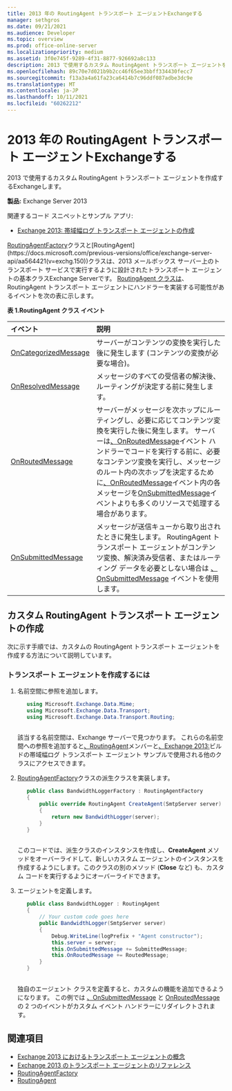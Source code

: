 ```yaml
---
title: 2013 年の RoutingAgent トランスポート エージェントExchangeする
manager: sethgros
ms.date: 09/21/2021
ms.audience: Developer
ms.topic: overview
ms.prod: office-online-server
ms.localizationpriority: medium
ms.assetid: 3f0e745f-9289-4f31-8877-926692a8c133
description: 2013 で使用するカスタム RoutingAgent トランスポート エージェントを作成するExchangeします。
ms.openlocfilehash: 89c70e7d021b9b2cc46f65ee3bbff334430fecc7
ms.sourcegitcommit: f13a3a4a61fa23ca6414b7c96ddf087adbe3dc9e
ms.translationtype: MT
ms.contentlocale: ja-JP
ms.lasthandoff: 10/11/2021
ms.locfileid: "60262212"
---
```

# <a name="create-a-routingagent-transport-agent-for-exchange-2013"></a>2013 年の RoutingAgent トランスポート エージェントExchangeする

2013 で使用するカスタム RoutingAgent トランスポート エージェントを作成するExchangeします。
  
**製品:** Exchange Server 2013
  
関連するコード スニペットとサンプル アプリ:

- [Exchange 2013: 帯域幅ログ トランスポート エージェントの作成](/exchange/client-developer/transport-agents/transport-agent-code-samples-for-exchange-2013.md)
  
[RoutingAgentFactory](https://docs.microsoft.com/previous-versions/office/exchange-server-api/aa564164(v=exchg.150))クラスと[RoutingAgent](https://docs.microsoft.com/previous-versions/office/exchange-server-api/aa564421(v=exchg.150))クラスは、2013 メールボックス サーバー上のトランスポート サービスで実行するように設計されたトランスポート エージェントの基本クラスExchange Serverです。 [RoutingAgent クラスは](https://docs.microsoft.com/previous-versions/office/exchange-server-api/aa564421(v=exchg.150))、RoutingAgent トランスポート エージェントにハンドラーを実装する可能性があるイベントを次の表に示します。 
  
**表 1.RoutingAgent クラス イベント**

|**イベント**|**説明**|
|:-----|:-----|
|[OnCategorizedMessage](https://msdn.microsoft.com/library/Microsoft.Exchange.Data.Transport.Routing.RoutingAgent.OnCategorizedMessage.aspx) <br/> |サーバーがコンテンツの変換を実行した後に発生します (コンテンツの変換が必要な場合)。  <br/> |
|[OnResolvedMessage](https://msdn.microsoft.com/library/Microsoft.Exchange.Data.Transport.Routing.RoutingAgent.OnResolvedMessage.aspx) <br/> |メッセージのすべての受信者の解決後、ルーティングが決定する前に発生します。  <br/> |
|[OnRoutedMessage](https://msdn.microsoft.com/library/Microsoft.Exchange.Data.Transport.Routing.RoutingAgent.OnRoutedMessage.aspx) <br/> |サーバーがメッセージを次ホップにルーティングし、必要に応じてコンテンツ変換を実行した後に発生します。 サーバーは[、OnRoutedMessage](https://msdn.microsoft.com/library/Microsoft.Exchange.Data.Transport.Routing.RoutingAgent.OnRoutedMessage.aspx)イベント ハンドラーでコードを実行する前に、必要なコンテンツ変換を実行し、メッセージのルート内の次ホップを決定するために[、OnRoutedMessage](https://msdn.microsoft.com/library/Microsoft.Exchange.Data.Transport.Routing.RoutingAgent.OnRoutedMessage.aspx)イベント内の各メッセージを[OnSubmittedMessage](https://msdn.microsoft.com/library/Microsoft.Exchange.Data.Transport.Routing.RoutingAgent.OnSubmittedMessage.aspx)イベントよりも多くのリソースで処理する場合があります。  <br/> |
|[OnSubmittedMessage](https://msdn.microsoft.com/library/Microsoft.Exchange.Data.Transport.Routing.RoutingAgent.OnSubmittedMessage.aspx) <br/> |メッセージが送信キューから取り出されたときに発生します。 RoutingAgent トランスポート エージェントがコンテンツ変換、解決済み受信者、またはルーティング データを必要としない場合は [、OnSubmittedMessage](https://msdn.microsoft.com/library/Microsoft.Exchange.Data.Transport.Routing.RoutingAgent.OnSubmittedMessage.aspx) イベントを使用します。  <br/> |
   
## <a name="creating-a-custom-routingagent-transport-agent"></a>カスタム RoutingAgent トランスポート エージェントの作成

次に示す手順では、カスタムの RoutingAgent トランスポート エージェントを作成する方法について説明しています。 
  
### <a name="to-create-the-transport-agent"></a>トランスポート エージェントを作成するには

1. 名前空間に参照を追加します。
    
   ```cs
      using Microsoft.Exchange.Data.Mime;
      using Microsoft.Exchange.Data.Transport;
      using Microsoft.Exchange.Data.Transport.Routing;
  
   ```

   該当する名前空間は、Exchange サーバーで見つかります。 これらの名前空間への参照を追加すると[、RoutingAgent](https://msdn.microsoft.com/library/Microsoft.Exchange.Data.Transport.Routing.RoutingAgent.aspx)メンバーと[、Exchange 2013:](https://code.msdn.microsoft.com/Exchange/Exchange-2013-Build-a-d61a4aaa)ビルドの帯域幅ログ トランスポート エージェント サンプルで使用される他のクラスにアクセスできます。 
    
2. [RoutingAgentFactory](https://msdn.microsoft.com/library/Microsoft.Exchange.Data.Transport.Routing.RoutingAgentFactory.aspx)クラスの派生クラスを実装します。 
    
   ```cs
      public class BandwidthLoggerFactory : RoutingAgentFactory
      {
          public override RoutingAgent CreateAgent(SmtpServer server)
          {
              return new BandwidthLogger(server);
          }
      }
  
   ```

   このコードでは、派生クラスのインスタンスを作成し、**CreateAgent** メソッドをオーバーライドして、新しいカスタム エージェントのインスタンスを作成するようにします。このクラスの別のメソッド (**Close** など) も、カスタム コードを実行するようにオーバーライドできます。 
    
3. エージェントを定義します。
    
   ```cs
      public class BandwidthLogger : RoutingAgent
      {
          // Your custom code goes here
          public BandwidthLogger(SmtpServer server)
          {
              Debug.WriteLine(logPrefix + "Agent constructor");
              this.server = server;
              this.OnSubmittedMessage += SubmittedMessage;
              this.OnRoutedMessage += RoutedMessage;
          }
      }
  
   ```

   独自のエージェント クラスを定義すると、カスタムの機能を追加できるようになります。 この例では [、OnSubmittedMessage](https://msdn.microsoft.com/library/Microsoft.Exchange.Data.Transport.Routing.RoutingAgent.OnSubmittedMessage.aspx) と [OnRoutedMessage](https://msdn.microsoft.com/library/Microsoft.Exchange.Data.Transport.Routing.RoutingAgent.OnRoutedMessage.aspx)の 2 つのイベントがカスタム イベント ハンドラーにリダイレクトされます。 
    
## <a name="see-also"></a>関連項目

- [Exchange 2013 におけるトランスポート エージェントの概念](transport-agent-concepts-in-exchange-2013.md)    
- [Exchange 2013 のトランスポート エージェントのリファレンス](transport-agent-reference-for-exchange-2013.md)    
- [RoutingAgentFactory](https://msdn.microsoft.com/library/Microsoft.Exchange.Data.Transport.Routing.RoutingAgentFactory.aspx)    
- [RoutingAgent](https://msdn.microsoft.com/library/Microsoft.Exchange.Data.Transport.Routing.RoutingAgent.aspx)
    

